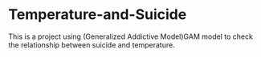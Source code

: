 # Temperature-and-Suicide
This is a project using (Generalized Addictive Model)GAM model to check the relationship between suicide and temperature. 
